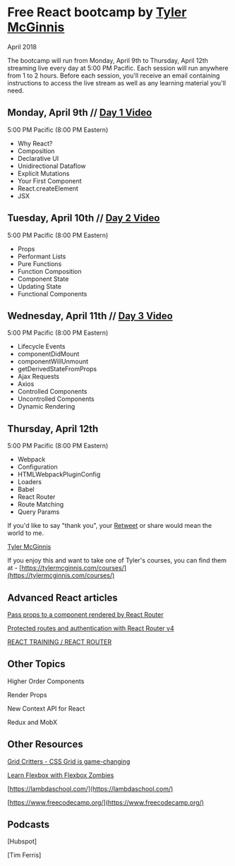 # Free React bootcamp by [Tyler McGinnis](https://tylermcginnis.com)

April 2018

The bootcamp will run from Monday, April 9th to Thursday, April 12th streaming live every day at 5:00 PM Pacific. Each session will run anywhere from 1 to 2 hours. Before each session, you'll receive an email containing instructions to access the live stream as well as any learning material you'll need.

## Monday, April 9th // [Day 1 Video](https://www.youtube.com/watch?v=8GXXGJRDMdQ)
5:00 PM Pacific (8:00 PM Eastern)

* Why React?
* Composition
* Declarative UI
* Unidirectional Dataflow
* Explicit Mutations
* Your First Component
* React.createElement
* JSX

## Tuesday, April 10th // [Day 2 Video](https://www.youtube.com/watch?v=NHfRLQuHjsU)
5:00 PM Pacific (8:00 PM Eastern)

* Props
* Performant Lists
* Pure Functions
* Function Composition
* Component State
* Updating State
* Functional Components

## Wednesday, April 11th // [Day 3 Video](https://www.youtube.com/watch?v=Xa3DGGP4mLM)
5:00 PM Pacific (8:00 PM Eastern)

* Lifecycle Events
* componentDidMount
* componentWillUnmount
* getDerivedStateFromProps
* Ajax Requests
* Axios
* Controlled Components
* Uncontrolled Components
* Dynamic Rendering

## Thursday, April 12th
5:00 PM Pacific (8:00 PM Eastern)

* Webpack
* Configuration
* HTMLWebpackPluginConfig
* Loaders
* Babel
* React Router
* Route Matching
* Query Params

If you'd like to say "thank you", your [Retweet](https://twitter.com/tylermcginnis/status/976164113956077569) or share would mean the world to me.

[Tyler McGinnis](https://tylermcginnis.com)

If you enjoy this and want to take one of Tyler's courses, you can find them at - [https://tylermcginnis.com/courses/](https://tylermcginnis.com/courses/)


## Advanced React articles

[Pass props to a component rendered by React Router](https://tylermcginnis.com/react-router-pass-props-to-components/)

[Protected routes and authentication with React Router v4](https://tylermcginnis.com/react-router-protected-routes-authentication/)

[REACT TRAINING / REACT ROUTER](https://reacttraining.com/react-router/web/example/basic)

## Other Topics

Higher Order Components

Render Props

New Context API for React

Redux and MobX




## Other Resources

[Grid Critters - CSS Grid is game-changing](https://www.gridcritters.com/)

[Learn Flexbox with Flexbox Zombies](https://mastery.games/p/flexbox-zombies)

[https://lambdaschool.com/](https://lambdaschool.com/)

[https://www.freecodecamp.org/](https://www.freecodecamp.org/)

## Podcasts

[Hubspot]

[Tim Ferris]